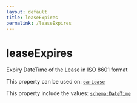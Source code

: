 ```yaml
---
layout: default
title: leaseExpires
permalink: /leaseExpires
---
```


# leaseExpires
Expiry DateTime of the Lease in ISO 8601 format

This property can be used on: [`oa:Lease`](https://openactive.io/Lease)

This property include the values: [`schema:DateTime`](https://schema.org/DateTime)
